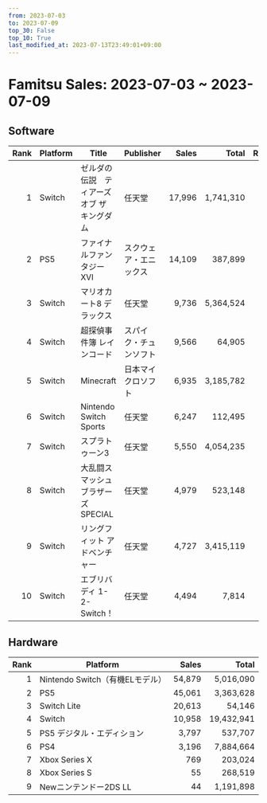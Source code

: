```yaml
---
from: 2023-07-03
to: 2023-07-09
top_30: False
top_10: True
last_modified_at: 2023-07-13T23:49:01+09:00
---
```

# Famitsu Sales: 2023-07-03 ~ 2023-07-09
## Software
| Rank | Platform | Title | Publisher | Sales | Total | Rate | New |
| -: | -- | -- | -- | -: | -: | -: | -- |
| 1 | Switch | ゼルダの伝説　ティアーズ オブ ザ キングダム | 任天堂 | 17,996 | 1,741,310 |  |  |
| 2 | PS5 | ファイナルファンタジーXVI | スクウェア・エニックス | 14,109 | 387,899 |  |  |
| 3 | Switch | マリオカート8 デラックス | 任天堂 | 9,736 | 5,364,524 |  |  |
| 4 | Switch | 超探偵事件簿 レインコード | スパイク・チュンソフト | 9,566 | 64,905 |  |  |
| 5 | Switch | Minecraft | 日本マイクロソフト | 6,935 | 3,185,782 |  |  |
| 6 | Switch | Nintendo Switch Sports | 任天堂 | 6,247 | 112,495 |  |  |
| 7 | Switch | スプラトゥーン3 | 任天堂 | 5,550 | 4,054,235 |  |  |
| 8 | Switch | 大乱闘スマッシュブラザーズ SPECIAL | 任天堂 | 4,979 | 523,148 |  |  |
| 9 | Switch | リングフィット アドベンチャー | 任天堂 | 4,727 | 3,415,119 |  |  |
| 10 | Switch | エブリバディ 1-2-Switch！ | 任天堂 | 4,494 | 7,814 |  |  |

## Hardware
| Rank | Platform | Sales | Total |
| -: | -- | -: | -: |
| 1 | Nintendo Switch（有機ELモデル） | 54,879 | 5,016,090 |
| 2 | PS5 | 45,061 | 3,363,628 |
| 3 | Switch Lite | 20,613 | 54,146 |
| 4 | Switch | 10,958 | 19,432,941 |
| 5 | PS5 デジタル・エディション | 3,797 | 537,707 |
| 6 | PS4 | 3,196 | 7,884,664 |
| 7 | Xbox Series X | 769 | 203,024 |
| 8 | Xbox Series S | 55 | 268,519 |
| 9 | Newニンテンドー2DS LL | 44 | 1,191,898 |